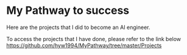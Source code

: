 # My Pathway to success 
Here are the projects that I did to become an AI engineer.

To access the projects that I have done, please refer to the link below
https://github.com/hyw1994/MyPathway/tree/master/Projects
